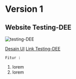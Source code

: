 # Version 1 
## Website Testing-DEE
![testing-DEE](https://dee.co.id/wp-content/uploads/2024/09/Yellow-and-Black-Flat-Illustrative-Honey-Bee-Logo-1-150x150.png)

[Desain UI](https://www.canva.com/design/DAGUYz9Nto4/sLOlhn0HmDPuTw1aN66ysA/edit?utm_content=DAGUYz9Nto4&utm_campaign=designshare&utm_medium=link2&utm_source=sharebutton)
[Link Testing-DEE](https://localhost:8080)

`Fitur :`
1. lorem
2. lorem
